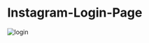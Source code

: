 # Instagram-Login-Page

![login](https://user-images.githubusercontent.com/97187077/212399858-7109014e-2f3d-4712-b850-6f8b79b5868f.jpg)
